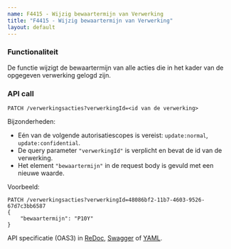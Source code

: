 ```yaml
---
name: F4415 - Wijzig bewaartermijn van Verwerking
title: "F4415 - Wijzig bewaartermijn van Verwerking"
layout: default
---
```


### Functionaliteit

De functie wijzigt de bewaartermijn van alle acties die in het kader van de opgegeven verwerking gelogd zijn.


### API call

`PATCH /verwerkingsacties?verwerkingId=<id van de verwerking>`

Bijzonderheden:
* Eén van de volgende autorisatiescopes is vereist: `update:normal`, `update:confidential`.
* De query parameter `"verwerkingId"` is verplicht en bevat de id van de verwerking.
* Het element `"bewaartermijn"` in de request body is gevuld met een nieuwe waarde.

Voorbeeld:
```
PATCH /verwerkingsacties?verwerkingId=48086bf2-11b7-4603-9526-67d7c3bb6587
{
    "bewaartermijn": "P10Y"
}
```

API specificatie (OAS3) in
  [ReDoc](http://redocly.github.io/redoc/?url=https://raw.githubusercontent.com/VNG-Realisatie/gemma-verwerkingenlogging/master/docs/_content/api/oas-specification/logging-verwerkingen-api/openapi.yaml#operation/wijzigBewaartermijnVerwerking),
  [Swagger](https://petstore.swagger.io/?url=https://raw.githubusercontent.com/VNG-Realisatie/gemma-verwerkingenlogging/master/docs/_content/api/oas-specification/logging-verwerkingen-api/openapi.yaml#/RPC%20calls/wijzigBewaartermijnVerwerking) of
  [YAML](https://raw.githubusercontent.com/VNG-Realisatie/gemma-verwerkingenlogging/master/docs/_content/api/oas-specification/logging-verwerkingen-api/openapi.yaml).
